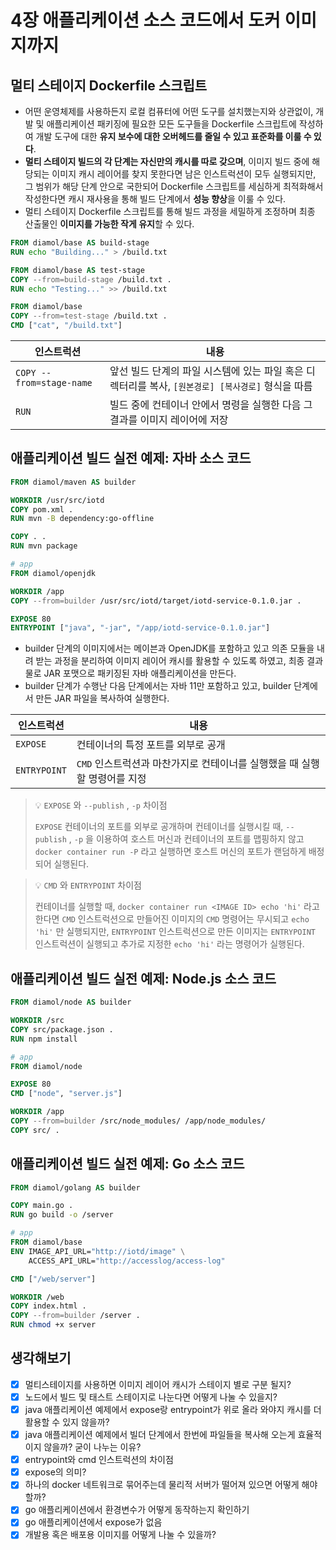 # 4장 애플리케이션 소스 코드에서 도커 이미지까지

## 멀티 스테이지 Dockerfile 스크립트

* 어떤 운영체제를 사용하든지 로컬 컴퓨터에 어떤 도구를 설치했는지와 상관없이, 개발 및 애플리케이션 패키징에 필요한 모든 도구들을 Dockerfile 스크립트에 작성하여 개발 도구에 대한 **유지 보수에 대한 오버헤드를 줄일 수 있고 표준화를 이룰 수 있다**.
* **멀티 스테이지 빌드의 각 단계는 자신만의 캐시를 따로 갖으며**, 이미지 빌드 중에 해당되는 이미지 캐시 레이어를 찾지 못한다면 남은 인스트럭션이 모두 실행되지만, 그 범위가 해당 단계 안으로 국한되어 Dockerfile 스크립트를 세심하게 최적화해서 작성한다면 캐시 재사용을 통해 빌드 단계에서 **성능 향상**을 이룰 수 있다.
* 멀티 스테이지 Dockerfile 스크립트를 통해 빌드 과정을 세밀하게 조정하며 최종 산출물인 **이미지를 가능한 작게 유지**할 수 있다.

```dockerfile
FROM diamol/base AS build-stage
RUN echo "Building..." > /build.txt

FROM diamol/base AS test-stage
COPY --from=build-stage /build.txt .
RUN echo "Testing..." >> /build.txt

FROM diamol/base
COPY --from=test-stage /build.txt .
CMD ["cat", "/build.txt"]
```

| 인스트럭션               | 내용                                                         |
| ------------------------ | ------------------------------------------------------------ |
| `COPY --from=stage-name` | 앞선 빌드 단계의 파일 시스템에 있는 파일 혹은 디렉터리를 복사, `[원본경로] [복사경로]` 형식을 따름 |
| `RUN`                    | 빌드 중에 컨테이너 안에서 명령을 실행한 다음 그 결과를 이미지 레이어에 저장 |



## 애플리케이션 빌드 실전 예제: 자바 소스 코드

```dockerfile
FROM diamol/maven AS builder

WORKDIR /usr/src/iotd
COPY pom.xml .
RUN mvn -B dependency:go-offline

COPY . .
RUN mvn package

# app
FROM diamol/openjdk

WORKDIR /app
COPY --from=builder /usr/src/iotd/target/iotd-service-0.1.0.jar .

EXPOSE 80
ENTRYPOINT ["java", "-jar", "/app/iotd-service-0.1.0.jar"]
```

* builder 단계의 이미지에서는 메이븐과 OpenJDK를 포함하고 있고 의존 모듈을 내려 받는 과정을 분리하여 이미지 레이어 캐시를 활용할 수 있도록 하였고, 최종 결과물로 JAR 포맷으로 패키징된 자바 애플리케이션을 만든다.
* builder 단계가 수행난 다음 단계에서는 자바 11만 포함하고 있고, builder 단계에서 만든 JAR 파일을 복사하여 실행한다.

| 인스트럭션   | 내용                                                         |
| ------------ | ------------------------------------------------------------ |
| `EXPOSE`     | 컨테이너의 특정 포트를 외부로 공개                           |
| `ENTRYPOINT` | `CMD` 인스트럭션과 마찬가지로 컨테이너를 실행했을 때 실행할 명령어를 지정 |

> 💡 `EXPOSE` 와 `--publish` , `-p` 차이점
>
> `EXPOSE` 컨테이너의 포트를 외부로 공개하며 컨테이너를 실행시킬 때, `--publish` , `-p` 을 이용하여 호스트 머신과 컨테이너의 포트를 맵핑하지 않고 `docker container run -P` 라고 실행하면 호스트 머신의 포트가 랜덤하게 배정되어 실행된다.

> 💡 `CMD` 와 `ENTRYPOINT` 차이점
>
> 컨테이너를 실행할 때, `docker container run <IMAGE ID> echo 'hi'` 라고 한다면 `CMD` 인스트럭션으로 만들어진 이미지의 `CMD` 명령어는 무시되고 `echo 'hi'`  만 실행되지만, `ENTRYPOINT` 인스트럭션으로 만든 이미지는 `ENTRYPOINT` 인스트럭션이 실행되고 추가로 지정한 `echo 'hi'` 라는 명령어가 실행된다.



## 애플리케이션 빌드 실전 예제: Node.js 소스 코드

```dockerfile
FROM diamol/node AS builder

WORKDIR /src
COPY src/package.json .
RUN npm install

# app
FROM diamol/node

EXPOSE 80
CMD ["node", "server.js"]

WORKDIR /app
COPY --from=builder /src/node_modules/ /app/node_modules/
COPY src/ .
```



## 애플리케이션 빌드 실전 예제: Go 소스 코드

```dockerfile
FROM diamol/golang AS builder

COPY main.go .
RUN go build -o /server

# app
FROM diamol/base
ENV IMAGE_API_URL="http://iotd/image" \
    ACCESS_API_URL="http://accesslog/access-log"

CMD ["/web/server"]

WORKDIR /web
COPY index.html .
COPY --from=builder /server .
RUN chmod +x server
```



## 생각해보기

- [x] 멀티스테이지를 사용하면 이미지 레이어 캐시가 스테이지 별로 구분 될지?
- [x] 노드에서 빌드 및 태스트 스테이지로 나눈다면 어떻게 나눌 수 있을지?
- [x] java 애플리케이션 예제에서 expose랑 entrypoint가 위로 올라 와야지 캐시를 더 활용할 수 있지 않을까?
- [x] java 애플리케이션 예제에서 빌더 단계에서 한번에 파일들을 복사해 오는게 효율적이지 않을까? 굳이 나누는 이유?
- [x] entrypoint와 cmd 인스트럭션의 차이점
- [x] expose의 의미?
- [x] 하나의 docker 네트워크로 묶어주는데 물리적 서버가 떨어져 있으면 어떻게 해야할까?
- [x] go 애플리케이션에서 환경변수가 어떻게 동작하는지 확인하기
- [x] go 애플리케이션에서 expose가 없음
- [x] 개발용 혹은 배포용 이미지를 어떻게 나눌 수 있을까?
